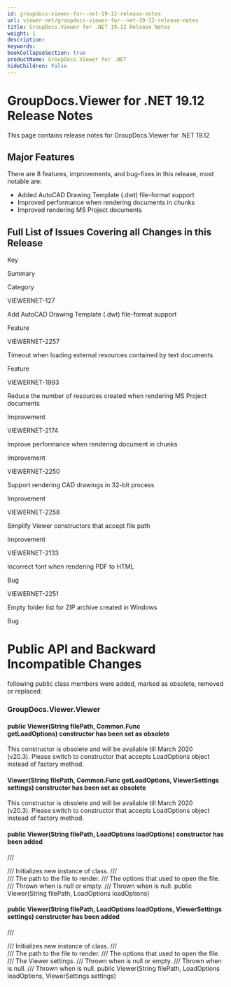 ```yaml
---
id: groupdocs-viewer-for--net-19-12-release-notes
url: viewer-net/groupdocs-viewer-for--net-19-12-release-notes
title: GroupDocs.Viewer for .NET 19.12 Release Notes
weight: 1
description: 
keywords: 
bookCollapseSection: true
productName: GroupDocs.Viewer for .NET
hideChildren: False
---
```


# GroupDocs.Viewer for .NET 19.12 Release Notes


This page contains release notes for GroupDocs.Viewer for .NET 19.12

## Major Features

There are 8 features, improvements, and bug-fixes in this release, most notable are:

*   Added AutoCAD Drawing Template (.dwt) file-format support
*   Improved performance when rendering documents in chunks
*   Improved rendering MS Project documents

## Full List of Issues Covering all Changes in this Release

Key

Summary

Category

VIEWERNET-127

Add AutoCAD Drawing Template (.dwt) file-format support

Feature

VIEWERNET-2257

Timeout when loading external resources contained by text documents

Feature

VIEWERNET-1993

Reduce the number of resources created when rendering MS Project documents

Improvement

VIEWERNET-2174

Improve performance when rendering document in chunks

Improvement

VIEWERNET-2250

Support rendering CAD drawings in 32-bit process

Improvement

VIEWERNET-2258

Simplify Viewer constructors that accept file path

Improvement

VIEWERNET-2133

Incorrect font when rendering PDF to HTML

Bug

VIEWERNET-2251

Empty folder list for ZIP archive created in Windows

Bug

# Public API and Backward Incompatible Changes

following public class members were added, marked as obsolete, removed or replaced:

### GroupDocs.Viewer.Viewer

#### public Viewer(String filePath, Common.Func<LoadOptions> getLoadOptions) constructor has been set as obsolete 

This constructor is obsolete and will be available till March 2020 (v20.3). Please switch to constructor that accepts LoadOptions object instead of factory method.

#### Viewer(String filePath, Common.Func<LoadOptions> getLoadOptions, ViewerSettings settings) constructor has been set as obsolete 

This constructor is obsolete and will be available till March 2020 (v20.3). Please switch to constructor that accepts LoadOptions object instead of factory method.

#### public Viewer(String filePath, LoadOptions loadOptions) constructor has been added

/// <summary>
/// Initializes new instance of <see cref="Viewer"/> class.
/// </summary>
/// <param name="filePath">The path to the file to render.</param>
/// <param name="loadOptions">The options that used to open the file.</param>
/// <exception cref="System.ArgumentException">Thrown when <paramref name="filePath"/> is null or empty.</exception>
/// <exception cref="System.ArgumentNullException">Thrown when <paramref name="loadOptions"/> is null.</exception>
public Viewer(String filePath, LoadOptions loadOptions)

#### public Viewer(String filePath, LoadOptions loadOptions, ViewerSettings settings) constructor has been added

/// <summary>
/// Initializes new instance of <see cref="Viewer"/> class.
/// </summary>
/// <param name="filePath">The path to the file to render.</param>
/// <param name="loadOptions">The options that used to open the file.</param>
/// <param name="settings">The Viewer settings.</param>
/// <exception cref="System.ArgumentException">Thrown when <paramref name="filePath"/> is null or empty.</exception>
/// <exception cref="System.ArgumentNullException">Thrown when <paramref name="loadOptions"/> is null.</exception>
/// <exception cref="System.ArgumentNullException">Thrown when <paramref name="settings"/> is null.</exception>
public Viewer(String filePath, LoadOptions loadOptions, ViewerSettings settings)

